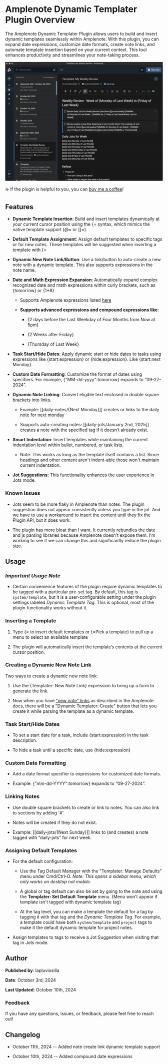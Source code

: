 # **Amplenote Dynamic Templater Plugin Overview**

The Amplenote Dynamic Templater Plugin allows users to build and insert dynamic templates seamlessly within Amplenote. With this plugin, you can expand date expressions, customize date formats, create note links, and automate template insertion based on your current context. This tool enhances productivity and streamlines your note-taking process.

![](https://raw.githubusercontent.com/lapluviosilla/amplenote-templater/cbe0368cb4bfb2ee026ae371ad411a543f4b9f6d/media/plugin_overview.gif)

☕ If the plugin is helpful to you, you can [buy me a coffee](https://ko-fi.com/lapluviosilla)!

## **Features**

- **Dynamic Template Insertion**: Build and insert templates dynamically at your current cursor position using the {= syntax, which mimics the native template support (@= or \[\[=).

- **Default Template Assignment**: Assign default templates to specific tags or for new notes. These templates will be suggested when inserting a template with {=

- **Dynamic New Note Link/Button**: Use a link/button to auto-create a new note with a dynamic template. This also supports expressions in the note name.

- **Date and Math Expression Expansion**: Automatically expand complex recognized date and math expressions within curly brackets, such as {tomorrow} or {1+8}

  - Supports Amplenote expressions listed [here](https://www.amplenote.com/help/calculations)

  - **Supports advanced expressions and compound expressions like**:

    - {2 days before the Last Weekday of Four Months from Now at 5pm}

    - {2 Weeks after Friday}

    - {Thursday of Last Week}

- **Task Start/Hide Dates**: Apply dynamic start or hide dates to tasks using expressions like {start:expression} or {hide:expression}. Like {start:next Monday}.

- **Custom Date Formatting**: Customize the format of dates using specifiers. For example, {"MM-dd-yyyy":tomorrow} expands to “09-27-2024”.

- **Dynamic Note Linking**: Convert eligible text enclosed in double square brackets into links.

  - Example: \[\[daily-notes/{Next Monday}\]\] creates or links to the daily note for next monday

  - Supports auto-creating notes: \[\[daily-jots/January 2nd, 2025\]\] creates a note with the specified tag if it doesn’t already exist.

- **Smart Indentation**: Insert templates while maintaining the current indentation level within bullet, numbered, or task lists.

  - Note: This works as long as the template itself contains a list. Since headings and other content aren't indent-able those won't maintain current indentation.

- **Jot Suggestions:** This functionality enhances the user experience in Jots mode.

### Known Issues

- Jots seem to be more flaky in Amplenote than notes. The plugin suggestion does not appear consistently unless you type in the jot. And we have to use a workaround to insert the content until they fix the Plugin API, but it does work.

- The plugin has more bloat than I want. It currently rebundles the date and js parsing libraries because Amplenote doesn't expose them. I'm working to see if we can change this and significantly reduce the plugin size.

## **Usage**

### **_Important Usage Note_**

- Certain convenience features of the plugin require dynamic templates to be tagged with a particular pre-set tag. By default, this tag is `system/template`, but it is a user-configurable setting under the plugin settings labeled _Dynamic Template Tag_. This is optional, most of the plugin functionality works without it.

### **Inserting a Template**

1. Type {= to insert default templates or {=Pick a template} to pull up a menu to select an available template

2. The plugin will automatically insert the template’s contents at the current cursor position.

### **Creating a Dynamic New Note Link**

Two ways to create a dynamic new note link:

1. Use the {Templater: New Note Link} expression to bring up a form to generate the link.

2. Now when you have ["new note" links](https://www.amplenote.com/help/using_note_templates#Creating_a_gallery_of_templates_using_the__new_note__link) as described in the Amplenote docs, there will be a "Dynamic Templater: Create" button that lets you create it while parsing the template as a dynamic template.

### **Task Start/Hide Dates**

- To set a start date for a task, include {start:expression} in the task description.

- To hide a task until a specific date, use {hide:expression}

### **Custom Date Formatting**

- Add a date format specifier to expressions for customized date formats.

- Example: {"mm-dd-YYYY":tomorrow} expands to “09-27-2024”.

### **Linking Notes**

- Use double square brackets to create or link to notes. You can also link to sections by adding '#'.

- Notes will be created if they do not exist.

- Example: \[\[daily-jots/{Next Sunday}\]\] links to (and creates) a note tagged with “daily-jots” for next week.

### **Assigning Default Templates**

- For the default configuration:

  - Use the Tag Default Manager with the "Templater: Manage Defaults" menu under Cmd/Ctrl-O. _Note: This opens a sidebar menu, which only works on desktop not mobile._

  - A global or tag default can also be set by going to the note and using the **Templater: Set Default Template** menu. (Menu won't appear if template isn't tagged with dynamic template tag)

  - At the tag level, you can make a template the default for a tag by tagging it with that tag and the _Dynamic Template Tag_. For example, a template could have both `system/template` and `project` tags to make it the default dynamic template for project notes.

- Assign templates to tags to receive a Jot Suggestion when visiting that tag in Jots mode.

## **Author**

**Published by**: lapluviosilla

**Date**: October 3rd, 2024

**Last Updated**: October 10th, 2024

### **Feedback**

If you have any questions, issues, or feedback, please feel free to reach out!

## Changelog

- October 11th, 2024 -- Added note create link dynamic template support

- October 10th, 2024 -- Added compound date expressions
